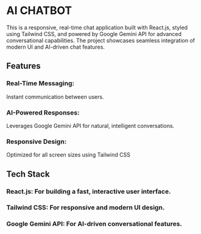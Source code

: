 # AI CHATBOT

This is a responsive, real-time chat application built with React.js, styled using Tailwind CSS, and powered by Google Gemini API for advanced conversational capabilities. The project showcases seamless integration of modern UI and AI-driven chat features.

## Features

### Real-Time Messaging:

Instant communication between users.

### AI-Powered Responses:

Leverages Google Gemini API for natural, intelligent conversations.

### Responsive Design:

Optimized for all screen sizes using Tailwind CSS

## Tech Stack

### React.js: For building a fast, interactive user interface.

### Tailwind CSS: For responsive and modern UI design.

### Google Gemini API: For AI-driven conversational features.
